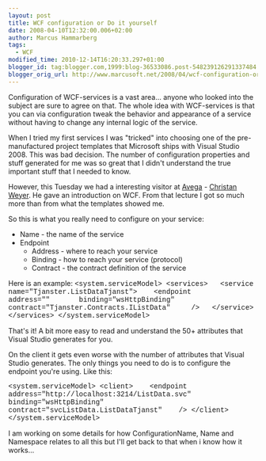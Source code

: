 ```yaml
---
layout: post
title: WCF configuration or Do it yourself
date: 2008-04-10T12:32:00.006+02:00
author: Marcus Hammarberg
tags:
  - WCF
modified_time: 2010-12-14T16:20:33.297+01:00
blogger_id: tag:blogger.com,1999:blog-36533086.post-548239126291337484
blogger_orig_url: http://www.marcusoft.net/2008/04/wcf-configuration-or-do-it-yourself.html
---
```


Configuration of WCF-services is a vast area... anyone who looked
into the subject are sure to agree on that. The whole idea with
WCF-services is that you can via configuration tweak the behavior and
appearance of a service without having to change any internal logic of
the service.

When I tried my first services I was "tricked" into choosing one of the
pre-manufactured project templates that Microsoft ships with Visual
Studio 2008. This was bad decision. The number of configuration
properties and stuff generated for me was so great that I didn't
understand the true important stuff that I needed to know.

However, this Tuesday we had a interesting visitor at
[Avega](http://www.avega.se/) - [Christan
Weyer](http://blogs.thinktecture.com/cweyer/). He gave an introduction
on WCF. From that lecture I got so much more than from what the
templates showed me.

So this is what you really need to configure on your service:


-   Name - the name of the service
-   Endpoint
    -   Address - where to reach your service
    -   Binding - how to reach your service (protocol)
    -   Contract - the contract definition of the service

Here is an example:
<span style="font-family: courier new">\<system.serviceModel\>
\<services\>
<span style="font-family: courier new">  \<service
name="Tjanster.ListDataTjanst"\>
   \<endpoint
      address=""
      binding="wsHttpBinding"            
      contract="Tjanster.Contracts.IListData" 
   <span style="font-family: courier new">/\>
  \</service\>
\</services\><span style="font-family: courier new">
\</system.serviceModel\>

That's it! A bit more easy to read and understand the 50+ attributes
that Visual Studio generates for you.

On the client it gets even worse with the number of attributes that
Visual Studio generates. The only things you need to do is to configure
the endpoint you're using. Like this:

<span style="font-family: courier new">\<system.serviceModel\>
\<client\>
   \<endpoint
     address="http://localhost:3214/ListData.svc"
     binding="wsHttpBinding"
     contract="svcListData.ListDataTjanst"
   /\>
\</client\>
\</system.serviceModel\>

I am working on some details for how ConfigurationName, Name and
Namespace relates to all this but I'll get back to that when i know how
it works...
